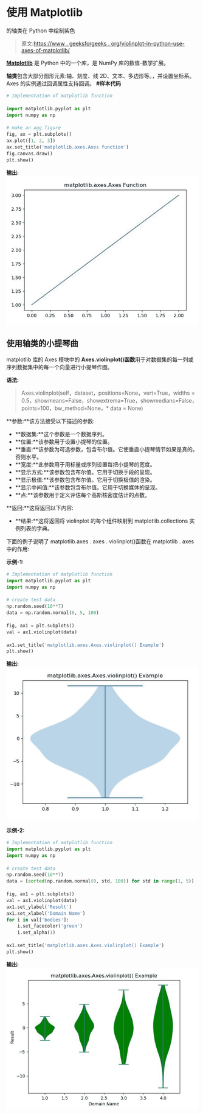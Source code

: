# 使用 Matplotlib

的轴类在 Python 中绘制紫色

> 原文:[https://www . geeksforgeeks . org/violinplot-in-python-use-axes-of-matplotlib/](https://www.geeksforgeeks.org/violinplot-in-python-using-axes-class-of-matplotlib/)

**[Matplotlib](https://www.geeksforgeeks.org/python-introduction-matplotlib/)** 是 Python 中的一个库，是 NumPy 库的数值-数学扩展。

**轴类**包含大部分图形元素:轴、刻度、线 2D、文本、多边形等。，并设置坐标系。Axes 的实例通过回调属性支持回调。
**#样本代码**

```py
# Implementation of matplotlib function

import matplotlib.pyplot as plt
import numpy as np

# make an agg figure
fig, ax = plt.subplots()
ax.plot([1, 2, 3])
ax.set_title('matplotlib.axes.Axes function')
fig.canvas.draw()
plt.show()
```

**输出:**
![](img/daa9a3a4d8203ab3b2948bfee29e6ec6.png)

## 使用轴类的小提琴曲

matplotlib 库的 Axes 模块中的 **Axes.violinplot()函数**用于对数据集的每一列或序列数据集中的每一个向量进行小提琴作图。

**语法:**

> Axes.violinplot(self，dataset，positions=None，vert=True，widths = 0.5，showmeans=False，showextrema=True，showmedians=False，points=100，bw_method=None，* data = None)

**参数:**该方法接受以下描述的参数:

*   **数据集:**这个参数是一个数据序列。
*   **位置:**该参数用于设置小提琴的位置。
*   **垂直:**该参数为可选参数，包含布尔值。它使垂直小提琴情节如果是真的。否则水平。
*   **宽度:**此参数用于用标量或序列设置每把小提琴的宽度。
*   **显示方式:**该参数包含布尔值。它用于切换手段的呈现。
*   **显示极值:**该参数包含布尔值。它用于切换极值的渲染。
*   **显示中间值:**该参数包含布尔值。它用于切换媒体的呈现。
*   **点:**该参数用于定义评估每个高斯核密度估计的点数。

**返回:**这将返回以下内容:

*   **结果:**这将返回将 violinplot 的每个组件映射到 matplotlib.collections 实例列表的字典。

下面的例子说明了 matplotlib.axes . axes . violinplot()函数在 matplotlib . axes 中的作用:

**示例-1:**

```py
# Implementation of matplotlib function
import matplotlib.pyplot as plt
import numpy as np

# create test data
np.random.seed(10**7)
data = np.random.normal(0, 5, 100)

fig, ax1 = plt.subplots()
val = ax1.violinplot(data)

ax1.set_title('matplotlib.axes.Axes.violinplot() Example')
plt.show()
```

**输出:**
![](img/e877062f6d0ad41741a8b530067ed719.png)

**示例-2:**

```py
# Implementation of matplotlib function
import matplotlib.pyplot as plt
import numpy as np

# create test data
np.random.seed(10**7)
data = [sorted(np.random.normal(0, std, 100)) for std in range(1, 5)]

fig, ax1 = plt.subplots()
val = ax1.violinplot(data)
ax1.set_ylabel('Result')
ax1.set_xlabel('Domain Name')
for i in val['bodies']:
    i.set_facecolor('green')
    i.set_alpha(1)

ax1.set_title('matplotlib.axes.Axes.violinplot() Example')
plt.show()
```

**输出:**
![](img/121e23177d6958fcfda2bd5adb15111b.png)